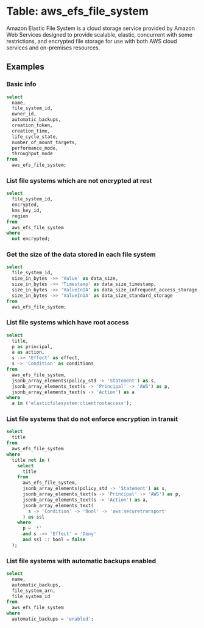 # Table: aws_efs_file_system

Amazon Elastic File System is a cloud storage service provided by Amazon Web Services designed to provide scalable, elastic, concurrent with some restrictions, and encrypted file storage for use with both AWS cloud services and on-premises resources.

## Examples

### Basic info

```sql
select
  name,
  file_system_id,
  owner_id,
  automatic_backups,
  creation_token,
  creation_time,
  life_cycle_state,
  number_of_mount_targets,
  performance_mode,
  throughput_mode
from
  aws_efs_file_system;
```


### List file systems which are not encrypted at rest

```sql
select
  file_system_id,
  encrypted,
  kms_key_id,
  region
from
  aws_efs_file_system
where
  not encrypted;
```


### Get the size of the data stored in each file system

```sql
select
  file_system_id,
  size_in_bytes ->> 'Value' as data_size,
  size_in_bytes ->> 'Timestamp' as data_size_timestamp,
  size_in_bytes ->> 'ValueInIA' as data_size_infrequent_access_storage,
  size_in_bytes ->> 'ValueInIA' as data_size_standard_storage
from
  aws_efs_file_system;
```


### List file systems which have root access

```sql
select
  title,
  p as principal,
  a as action,
  s ->> 'Effect' as effect,
  s -> 'Condition' as conditions
from
  aws_efs_file_system,
  jsonb_array_elements(policy_std -> 'Statement') as s,
  jsonb_array_elements_text(s -> 'Principal' -> 'AWS') as p,
  jsonb_array_elements_text(s -> 'Action') as a
where
  a in ('elasticfilesystem:clientrootaccess');
```


### List file systems that do not enforce encryption in transit

```sql
select
  title
from
  aws_efs_file_system
where
  title not in (
    select
      title
    from
      aws_efs_file_system,
      jsonb_array_elements(policy_std -> 'Statement') as s,
      jsonb_array_elements_text(s -> 'Principal' -> 'AWS') as p,
      jsonb_array_elements_text(s -> 'Action') as a,
      jsonb_array_elements_text(
        s -> 'Condition' -> 'Bool' -> 'aws:securetransport'
      ) as ssl
    where
      p = '*'
      and s ->> 'Effect' = 'Deny'
      and ssl :: bool = false
  );
```


### List file systems with automatic backups enabled

```sql
select
  name,
  automatic_backups,
  file_system_arn,
  file_system_id
from
  aws_efs_file_system
where
  automatic_backups = 'enabled';
```